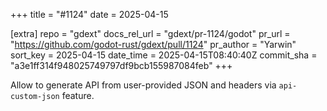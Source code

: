 +++
title = "#1124"
date = 2025-04-15

[extra]
repo = "gdext"
docs_rel_url = "gdext/pr-1124/godot"
pr_url = "https://github.com/godot-rust/gdext/pull/1124"
pr_author = "Yarwin"
sort_key = 2025-04-15
date_time = 2025-04-15T08:40:40Z
commit_sha = "a3e1ff314f948025749797df9bcb155987084feb"
+++

Allow to generate API from user-provided JSON and headers via `api-custom-json` feature.

